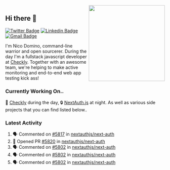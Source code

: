 <img align="right" src="https://user-images.githubusercontent.com/7415984/172472491-91b16eac-fa22-4ecf-92df-d687139fd1f9.gif" width="240" />

## Hi there 👋

[![Twitter Badge](https://img.shields.io/badge/-@ndom91-1ca0f1?style=flat-square&labelColor=1ca0f1&logo=twitter&logoColor=white&link=https://twitter.com/ndom91)](https://twitter.com/ndom91) [![Linkedin Badge](https://img.shields.io/badge/-ndom91-blue?style=flat-square&logo=Linkedin&logoColor=white&link=https://www.linkedin.com/in/ndom91/)](https://www.linkedin.com/in/ndom91/) [![Gmail Badge](https://img.shields.io/badge/-yo@ndo.dev-c14438?style=flat-square&logo=mail.ru&logoColor=white&link=mailto:yo@ndo.dev)](mailto:yo@ndo.dev)

I'm Nico Domino, command-line warrior and open sourcerer. During the day I'm a fullstack javascript developer at [Checkly](https://checklyhq.com). Together with an awesome team, we're helping to make active monitoring and end-to-end web app testing kick ass!

### Currently Working On..

🦝 [Checkly](https://checklyhq.com) during the day, 🔒 [NextAuth.js](https://github.com/nextauthjs/next-auth) at night. As well as various side projects that you can find listed below..

<!--START_SECTION_PROFILE_VIEWS:readme-info-->
<!--END_SECTION_PROFILE_VIEWS:readme-info-->

<!--START_SECTION_DAILY_COMMIT:readme-info-->
<!--END_SECTION_DAILY_COMMIT:readme-info-->

<!--START_SECTION_WEEKLY_COMMIT:readme-info-->
<!--END_SECTION_WEEKLY_COMMIT:readme-info-->

### Latest Activity

<!--START_SECTION:activity-->
1. 🗣 Commented on [#5817](https://github.com/nextauthjs/next-auth/issues/5817) in [nextauthjs/next-auth](https://github.com/nextauthjs/next-auth)
2. 💪 Opened PR [#5820](https://github.com/nextauthjs/next-auth/pull/5820) in [nextauthjs/next-auth](https://github.com/nextauthjs/next-auth)
3. 🗣 Commented on [#5802](https://github.com/nextauthjs/next-auth/issues/5802) in [nextauthjs/next-auth](https://github.com/nextauthjs/next-auth)
4. 🗣 Commented on [#5802](https://github.com/nextauthjs/next-auth/issues/5802) in [nextauthjs/next-auth](https://github.com/nextauthjs/next-auth)
5. 🗣 Commented on [#5802](https://github.com/nextauthjs/next-auth/issues/5802) in [nextauthjs/next-auth](https://github.com/nextauthjs/next-auth)
<!--END_SECTION:activity-->
